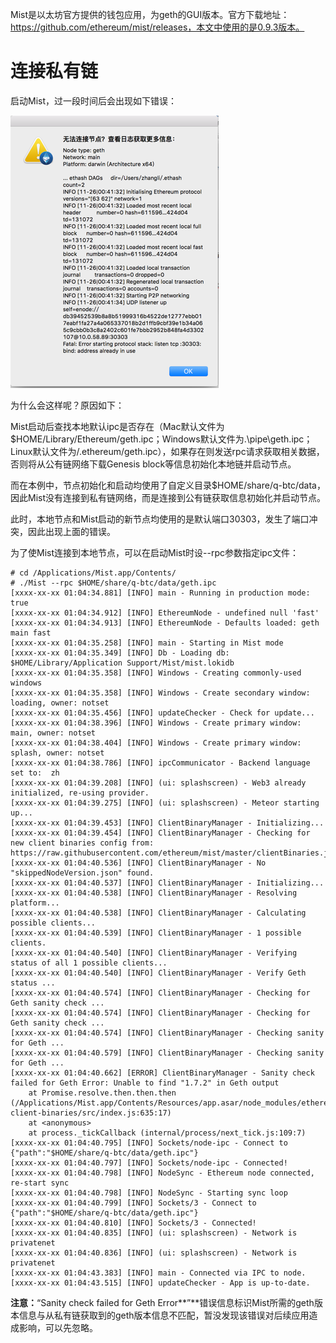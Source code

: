 Mist是以太坊官方提供的钱包应用，为geth的GUI版本。官方下载地址：https://github.com/ethereum/mist/releases，本文中使用的是0.9.3版本。

# 连接私有链

启动Mist，过一段时间后会出现如下错误：

![](/assets/3.1.1.png)

为什么会这样呢？原因如下：

Mist启动后查找本地默认ipc是否存在（Mac默认文件为$HOME/Library/Ethereum/geth.ipc；Windows默认文件为.\pipe\geth.ipc；Linux默认文件为/.ethereum/geth.ipc），如果存在则发送rpc请求获取相关数据，否则将从公有链网络下载Genesis block等信息初始化本地链并启动节点。

而在本例中，节点初始化和启动均使用了自定义目录$HOME/share/q-btc/data，因此Mist没有连接到私有链网络，而是连接到公有链获取信息初始化并启动节点。

此时，本地节点和Mist启动的新节点均使用的是默认端口30303，发生了端口冲突，因此出现上面的错误。

为了使Mist连接到本地节点，可以在启动Mist时设--rpc参数指定ipc文件：

```
# cd /Applications/Mist.app/Contents/
# ./Mist --rpc $HOME/share/q-btc/data/geth.ipc
[xxxx-xx-xx 01:04:34.881] [INFO] main - Running in production mode: true
[xxxx-xx-xx 01:04:34.912] [INFO] EthereumNode - undefined null 'fast'
[xxxx-xx-xx 01:04:34.913] [INFO] EthereumNode - Defaults loaded: geth main fast
[xxxx-xx-xx 01:04:35.258] [INFO] main - Starting in Mist mode
[xxxx-xx-xx 01:04:35.349] [INFO] Db - Loading db: $HOME/Library/Application Support/Mist/mist.lokidb
[xxxx-xx-xx 01:04:35.358] [INFO] Windows - Creating commonly-used windows
[xxxx-xx-xx 01:04:35.358] [INFO] Windows - Create secondary window: loading, owner: notset
[xxxx-xx-xx 01:04:35.456] [INFO] updateChecker - Check for update...
[xxxx-xx-xx 01:04:38.396] [INFO] Windows - Create primary window: main, owner: notset
[xxxx-xx-xx 01:04:38.404] [INFO] Windows - Create primary window: splash, owner: notset
[xxxx-xx-xx 01:04:38.786] [INFO] ipcCommunicator - Backend language set to:  zh
[xxxx-xx-xx 01:04:39.208] [INFO] (ui: splashscreen) - Web3 already initialized, re-using provider.
[xxxx-xx-xx 01:04:39.275] [INFO] (ui: splashscreen) - Meteor starting up...
[xxxx-xx-xx 01:04:39.453] [INFO] ClientBinaryManager - Initializing...
[xxxx-xx-xx 01:04:39.454] [INFO] ClientBinaryManager - Checking for new client binaries config from: https://raw.githubusercontent.com/ethereum/mist/master/clientBinaries.json
[xxxx-xx-xx 01:04:40.536] [INFO] ClientBinaryManager - No "skippedNodeVersion.json" found.
[xxxx-xx-xx 01:04:40.537] [INFO] ClientBinaryManager - Initializing...
[xxxx-xx-xx 01:04:40.538] [INFO] ClientBinaryManager - Resolving platform...
[xxxx-xx-xx 01:04:40.538] [INFO] ClientBinaryManager - Calculating possible clients...
[xxxx-xx-xx 01:04:40.539] [INFO] ClientBinaryManager - 1 possible clients.
[xxxx-xx-xx 01:04:40.540] [INFO] ClientBinaryManager - Verifying status of all 1 possible clients...
[xxxx-xx-xx 01:04:40.540] [INFO] ClientBinaryManager - Verify Geth status ...
[xxxx-xx-xx 01:04:40.574] [INFO] ClientBinaryManager - Checking for Geth sanity check ...
[xxxx-xx-xx 01:04:40.574] [INFO] ClientBinaryManager - Checking for Geth sanity check ...
[xxxx-xx-xx 01:04:40.574] [INFO] ClientBinaryManager - Checking sanity for Geth ...
[xxxx-xx-xx 01:04:40.579] [INFO] ClientBinaryManager - Checking sanity for Geth ...
[xxxx-xx-xx 01:04:40.662] [ERROR] ClientBinaryManager - Sanity check failed for Geth Error: Unable to find "1.7.2" in Geth output
    at Promise.resolve.then.then.then (/Applications/Mist.app/Contents/Resources/app.asar/node_modules/ethereum-client-binaries/src/index.js:635:17)
    at <anonymous>
    at process._tickCallback (internal/process/next_tick.js:109:7)
[xxxx-xx-xx 01:04:40.795] [INFO] Sockets/node-ipc - Connect to {"path":"$HOME/share/q-btc/data/geth.ipc"}
[xxxx-xx-xx 01:04:40.797] [INFO] Sockets/node-ipc - Connected!
[xxxx-xx-xx 01:04:40.798] [INFO] NodeSync - Ethereum node connected, re-start sync
[xxxx-xx-xx 01:04:40.798] [INFO] NodeSync - Starting sync loop
[xxxx-xx-xx 01:04:40.799] [INFO] Sockets/3 - Connect to {"path":"$HOME/share/q-btc/data/geth.ipc"}
[xxxx-xx-xx 01:04:40.810] [INFO] Sockets/3 - Connected!
[xxxx-xx-xx 01:04:40.835] [INFO] (ui: splashscreen) - Network is privatenet
[xxxx-xx-xx 01:04:40.836] [INFO] (ui: splashscreen) - Network is privatenet
[xxxx-xx-xx 01:04:43.383] [INFO] main - Connected via IPC to node.
[xxxx-xx-xx 01:04:43.515] [INFO] updateChecker - App is up-to-date.
```

**注意：**“Sanity check failed for Geth Error**”**错误信息标识Mist所需的geth版本信息与从私有链获取到的geth版本信息不匹配，暂没发现该错误对后续应用造成影响，可以先忽略。



